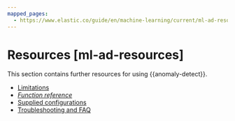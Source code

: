 ```yaml
---
mapped_pages:
  - https://www.elastic.co/guide/en/machine-learning/current/ml-ad-resources.html
---
```


# Resources [ml-ad-resources]

This section contains further resources for using {{anomaly-detect}}.

* [Limitations](ml-limitations.md)
* [*Function reference*](ml-functions.md)
* [Supplied configurations](ootb-ml-jobs.md)
* [Troubleshooting and FAQ](ml-ad-troubleshooting.md)
